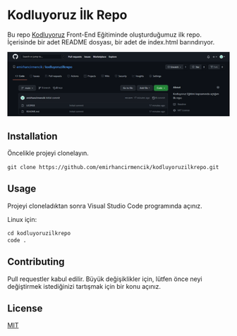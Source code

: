 # Kodluyoruz İlk Repo

Bu repo [Kodluyoruz](https://www.kodluyoruz.org/) Front-End Eğitiminde oluşturduğumuz ilk repo. İçerisinde bir adet README dosyası, bir adet de index.html barındırıyor.

![Proje Resmi!](https://github.com/emirhancirmencik/kodluyoruzilkrepo/blob/main/assets/images/project.png)

## Installation

Öncelikle projeyi clonelayın.

`git clone https://github.com/emirhancirmencik/kodluyoruzilkrepo.git `

## Usage

Projeyi cloneladıktan sonra Visual Studio Code programında açınız.

Linux için:

``` 
cd kodluyoruzilkrepo
code .
```

## Contributing

Pull requestler kabul edilir. Büyük değişiklikler için, lütfen önce neyi değiştirmek istediğinizi tartışmak için bir konu açınız.

## License

[MIT](https://choosealicense.com/licenses/mit/)

